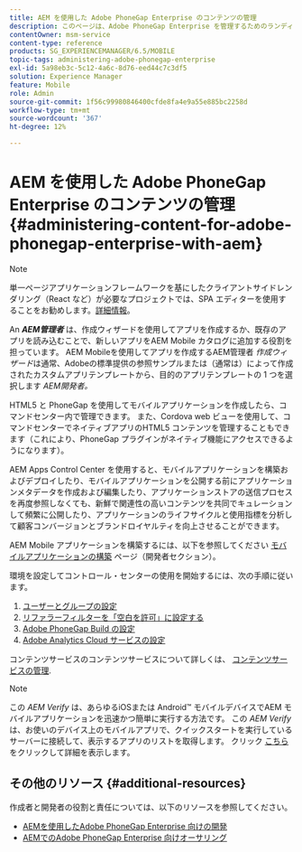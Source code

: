 ```yaml
---
title: AEM を使用した Adobe PhoneGap Enterprise のコンテンツの管理
description: このページは、Adobe PhoneGap Enterprise を管理するためのランディングページとして機能します。
contentOwner: msm-service
content-type: reference
products: SG_EXPERIENCEMANAGER/6.5/MOBILE
topic-tags: administering-adobe-phonegap-enterprise
exl-id: 5a98eb3c-5c12-4a6c-8d76-eed44c7c3df5
solution: Experience Manager
feature: Mobile
role: Admin
source-git-commit: 1f56c99980846400cfde8fa4e9a55e885bc2258d
workflow-type: tm+mt
source-wordcount: '367'
ht-degree: 12%

---
```


# AEM を使用した Adobe PhoneGap Enterprise のコンテンツの管理 {#administering-content-for-adobe-phonegap-enterprise-with-aem}

>[!NOTE]
>
>単一ページアプリケーションフレームワークを基にしたクライアントサイドレンダリング（React など）が必要なプロジェクトでは、SPA エディターを使用することをお勧めします。[詳細情報](/help/sites-developing/spa-overview.md)。

An ***AEM管理者*** は、作成ウィザードを使用してアプリを作成するか、既存のアプリを読み込むことで、新しいアプリをAEM Mobile カタログに追加する役割を担っています。 AEM Mobileを使用してアプリを作成するAEM管理者 *作成ウィザード*&#x200B;は通常、Adobeの標準提供の参照サンプルまたは（通常は）によって作成されたカスタムアプリテンプレートから、目的のアプリテンプレートの 1 つを選択します *AEM開発者。*

HTML5 と PhoneGap を使用してモバイルアプリケーションを作成したら、コマンドセンター内で管理できます。 また、Cordova web ビューを使用して、コマンドセンターでネイティブアプリのHTML5 コンテンツを管理することもできます（これにより、PhoneGap プラグインがネイティブ機能にアクセスできるようになります）。

AEM Apps Control Center を使用すると、モバイルアプリケーションを構築およびデプロイしたり、モバイルアプリケーションを公開する前にアプリケーションメタデータを作成および編集したり、アプリケーションストアの送信プロセスを再度参照しなくても、新鮮で関連性の高いコンテンツを共同でキュレーションして頻繁に公開したり、アプリケーションのライフサイクルと使用指標を分析して顧客コンバージョンとブランドロイヤルティを向上させることができます。

AEM Mobile アプリケーションを構築するには、以下を参照してください [モバイルアプリケーションの構築](/help/mobile/building-app-mobile-phonegap.md) ページ（開発者セクション）。

環境を設定してコントロール・センターの使用を開始するには、次の手順に従います。

1. [ユーザーとグループの設定](/help/mobile/configure-users-groups.md)
1. [リファラーフィルターを「空白を許可」に設定する](/help/mobile/setting-referrer-filter-empty.md)
1. [Adobe PhoneGap Build の設定](/help/mobile/configure-phonegap-build-cloud.md)
1. [Adobe Analytics Cloud サービスの設定](/help/mobile/configure-adobe-mobile-cloud-service.md)

コンテンツサービスのコンテンツサービスについて詳しくは、 [コンテンツサービスの管理](/help/mobile/developing-content-services.md).

>[!NOTE]
>
>この *AEM Verify* は、あらゆるiOSまたは Android™ モバイルデバイスでAEM モバイルアプリケーションを迅速かつ簡単に実行する方法です。 この *AEM Verify* は、お使いのデバイス上のモバイルアプリで、クイックスタートを実行しているサーバーに接続して、表示するアプリのリストを取得します。 クリック [こちら](/help/mobile/phonegap-mobile-quickstart.md) をクリックして詳細を表示します。

## その他のリソース {#additional-resources}

作成者と開発者の役割と責任については、以下のリソースを参照してください。

* [AEMを使用したAdobe PhoneGap Enterprise 向けの開発](/help/mobile/developing-in-phonegap.md)
* [AEMでのAdobe PhoneGap Enterprise 向けオーサリング](/help/mobile/phonegap.md)
